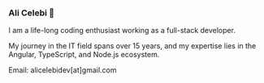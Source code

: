 ### Ali Celebi 👋

I am a life-long coding enthusiast working as a full-stack developer.

My journey in the IT field spans over 15 years, and my expertise lies in the Angular, TypeScript, and Node.js ecosystem.

Email: alicelebidev[at]gmail.com
